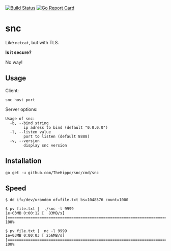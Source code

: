 [![Build Status](https://travis-ci.org/TheHippo/snc.svg?branch=develop)](https://travis-ci.org/TheHippo/snc)
[![Go Report Card](https://goreportcard.com/badge/github.com/TheHippo/snc)](https://goreportcard.com/report/github.com/TheHippo/snc)

# snc

Like `netcat`, but with TLS.

**Is it secure?**

No way!

## Usage

Client:
```
snc host port
```

Server options:
```
Usage of snc:
  -b, --bind string
        ip adress to bind (default "0.0.0.0")
  -l, --listen value
        port to listen (default 8888)
  -v, --version
        display snc version
```


## Installation

```
go get -u github.com/TheHippo/snc/cmd/snc
```

## Speed

```
$ dd if=/dev/urandom of=file.txt bs=1048576 count=1000

$ pv file.txt |  ./snc -l 9999
1e+03MB 0:00:12 [  83MB/s] [========================================================================>] 100%            

$ pv file.txt |  nc -l 9999
1e+03MB 0:00:03 [ 256MB/s] [========================================================================>] 100%  
